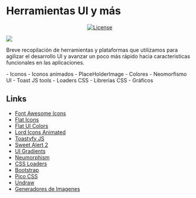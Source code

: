 # Herramientas UI y más

<p align="center">
<a href="https://packagist.org/packages/laravel/framework"><img src="https://img.shields.io/packagist/l/laravel/framework" alt="License"></a>
</p>

![](https://somosnet.com/coders.gif)
<p>
Breve recopilación de herramientas y plataformas que utilizamos para agilizar el desarrollo UI y avanzar un poco más rápido hacia caracteristicas funcionales en las aplicaciones.
</p>
- Iconos
- Iconos animados
- PlaceHolderImage
- Colores
- Neomorfismo UI
- Toast JS tools
- Loaders CSS
- Librerias CSS
- Gráficos

## Links
- [Font Awesome Icons](https://fontawesome.com/icons)
- [Flat Icons](https://www.flaticon.com/)
- [Flat UI Colors](https://flatuicolors.com/)
- [Lord Icons Animated](https://lordicon.com/icons)
- [Toastyfy JS](https://apvarun.github.io/toastify-js/)
- [Sweet Alert 2](https://sweetalert2.github.io/#examples)
- [UI Gradients](https://uigradients.com/)
- [Neumorphism](https://neumorphism.io/)
- [CSS Loaders](https://cssloaders.github.io/)
- [Bootstrap](https://getbootstrap.com/)
- [Pico CSS](https://picocss.com/)
- [Undraw](undraw.co/illustrations)
- [Generadores de Imagenes](https://loremipsum.io/21-of-the-best-placeholder-image-generators/)



